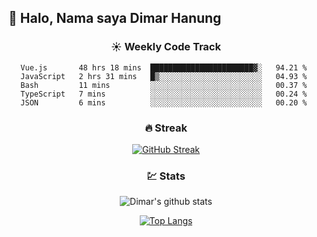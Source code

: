 ## 👋 Halo, Nama saya **Dimar Hanung**

<center>

### :sunny: Weekly Code Track
<!--START_SECTION:waka-->
```text
Vue.js       48 hrs 18 mins  ███████████████████████▓░   94.21 % 
JavaScript   2 hrs 31 mins   █▒░░░░░░░░░░░░░░░░░░░░░░░   04.93 % 
Bash         11 mins         ░░░░░░░░░░░░░░░░░░░░░░░░░   00.37 % 
TypeScript   7 mins          ░░░░░░░░░░░░░░░░░░░░░░░░░   00.24 % 
JSON         6 mins          ░░░░░░░░░░░░░░░░░░░░░░░░░   00.20 % 
```
<!--END_SECTION:waka-->

### :fire: Streak

[![GitHub Streak](http://github-readme-streak-stats.herokuapp.com?user=dimar-hanung)](https://git.io/streak-stats)

### :chart: Stats

![Dimar's github stats](https://github-readme-stats.vercel.app/api?username=dimar-hanung&show_icons=true&theme=vue)

[![Top Langs](https://github-readme-stats.vercel.app/api/top-langs/?username=dimar-hanung)](#)

</center>
